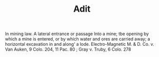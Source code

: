 ---
title: Adit
letter: A
permalink: "/definitions/adit.html"
body: In mining law. A lateral entrance or passage lnto a mine; tbe opening by which
  a mine is entered, or by which water and ores are carried away; a horizontal excavation
  in and along' a lode. Electro-Magnetic M. & D. Co. v. Van Auken, 9 Colo. 204, 11
  Pac. 80 ; Gray v. Truby, 6 Colo. 278
published_at: '2018-07-07'
layout: post
---
